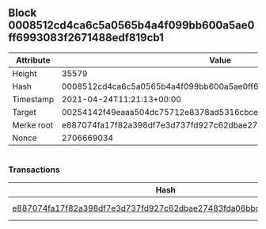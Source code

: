 ## Block 0008512cd4ca6c5a0565b4a4f099bb600a5ae0ff6993083f2671488edf819cb1

Attribute | Value
--- | ---
Height | 35579
Hash | 0008512cd4ca6c5a0565b4a4f099bb600a5ae0ff6993083f2671488edf819cb1
Timestamp | 2021-04-24T11:21:13+00:00
Target | 00254142f49eaaa504dc75712e8378ad5316cbcead634704b3734b6271167cc4
Merke root | e887074fa17f82a398df7e3d737fd927c62dbae27483fda06bbcc8a1c32e3435
Nonce | 2706669034

```

```

### Transactions

Hash | Amount
--- | ---
[e887074fa17f82a398df7e3d737fd927c62dbae27483fda06bbcc8a1c32e3435](e887074fa17f82a398df7e3d737fd927c62dbae27483fda06bbcc8a1c32e3435.md) | 10.00000000 SKEPTI 
